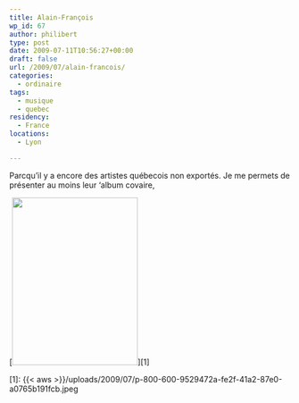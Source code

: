 ```yaml
---
title: Alain-François
wp_id: 67
author: philibert
type: post
date: 2009-07-11T10:56:27+00:00
draft: false
url: /2009/07/alain-francois/
categories:
  - ordinaire
tags:
  - musique
  - quebec
residency:
  - France
locations:
  - Lyon

---
```

Parcqu&rsquo;il y a encore des artistes québecois non exportés. Je me permets de présenter au moins leur &lsquo;album covaire,

[<img src="{{< aws >}}/uploads/2009/07/p-800-600-9529472a-fe2f-41a2-87e0-a0765b191fcb.jpeg" alt="" width="225" height="300" class="alignnone size-full wp-image-364" />][1]

 [1]: {{< aws >}}/uploads/2009/07/p-800-600-9529472a-fe2f-41a2-87e0-a0765b191fcb.jpeg
